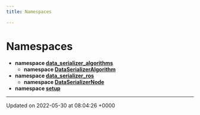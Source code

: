 ```yaml
---
title: Namespaces

---
```


# Namespaces




* **namespace [data_serializer_algorithms](/medusa_base/api/markdown/medusa_comms/comms_acoustic/data_serializer/Namespaces/namespacedata__serializer__algorithms/)** 
    * **namespace [DataSerializerAlgorithm](/medusa_base/api/markdown/medusa_comms/comms_acoustic/data_serializer/Namespaces/namespacedata__serializer__algorithms_1_1DataSerializerAlgorithm/)** 
* **namespace [data_serializer_ros](/medusa_base/api/markdown/medusa_comms/comms_acoustic/data_serializer/Namespaces/namespacedata__serializer__ros/)** 
    * **namespace [DataSerializerNode](/medusa_base/api/markdown/medusa_comms/comms_acoustic/data_serializer/Namespaces/namespacedata__serializer__ros_1_1DataSerializerNode/)** 
* **namespace [setup](/medusa_base/api/markdown/medusa_comms/comms_acoustic/data_serializer/Namespaces/namespacesetup/)** 



-------------------------------

Updated on 2022-05-30 at 08:04:26 +0000
